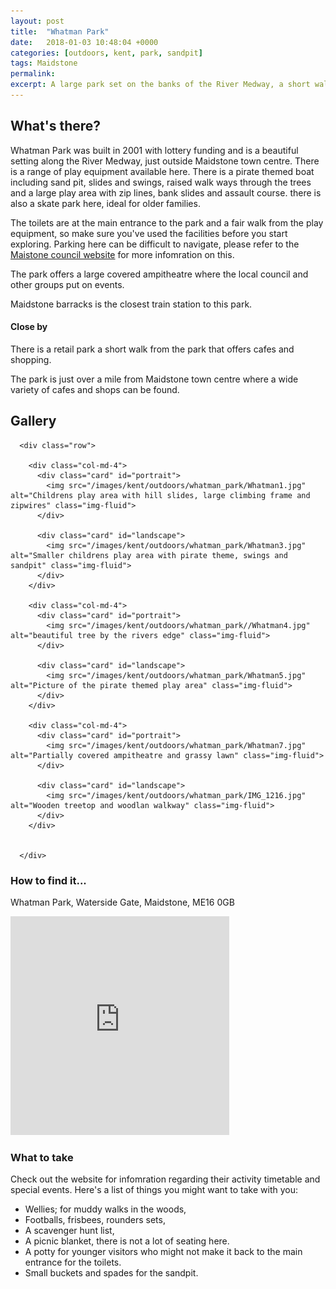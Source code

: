 ```yaml
---
layout: post
title:  "Whatman Park"
date:   2018-01-03 10:48:04 +0000
categories: [outdoors, kent, park, sandpit]
tags: Maidstone
permalink: 
excerpt: A large park set on the banks of the River Medway, a short walk from Maidstone town centre.  It offers some lovely open spaces, several play areas and beautiful views of the river and its' wildlife.
---
```


## What's there?
Whatman Park was built in 2001 with lottery funding and is a beautiful setting along the River Medway, just outside Maidstone town centre.  There is a range of play equipment available here. There is a pirate themed boat including sand pit, slides and swings, raised walk ways through the trees and a large play area with zip lines, bank slides and assault course.  there is also a skate park here, ideal for older families.

The toilets are at the main entrance to the park and a fair walk from the play equipment, so make sure you've used the facilities before you start exploring.  Parking here can be difficult to navigate, please refer to the [Maistone council website]("http://www.maidstone.gov.uk/residents/parks-and-play-areas/whatman-park") for more infomration on this.

The park offers a large covered ampitheatre where the local council and other groups put on events.

Maidstone barracks is the closest train station to this park.

#### Close by

There is a retail park a short walk from the park that offers cafes and shopping.

The park is just over a mile from Maidstone town centre where a wide variety of cafes and shops can be found.

## Gallery

<div class="container">

      <div class="row">

        <div class="col-md-4">
          <div class="card" id="portrait">
            <img src="/images/kent/outdoors/whatman_park/Whatman1.jpg" alt="Childrens play area with hill slides, large climbing frame and zipwires" class="img-fluid">
          </div>

          <div class="card" id="landscape">
            <img src="/images/kent/outdoors/whatman_park/Whatman3.jpg" alt="Smaller childrens play area with pirate theme, swings and sandpit" class="img-fluid">
          </div>
        </div>

        <div class="col-md-4">
          <div class="card" id="portrait">
            <img src="/images/kent/outdoors/whatman_park//Whatman4.jpg" alt="beautiful tree by the rivers edge" class="img-fluid">
          </div>

          <div class="card" id="landscape">
            <img src="/images/kent/outdoors/whatman_park/Whatman5.jpg" alt="Picture of the pirate themed play area" class="img-fluid">
          </div>
        </div>

        <div class="col-md-4">
          <div class="card" id="portrait">
            <img src="/images/kent/outdoors/whatman_park/Whatman7.jpg" alt="Partially covered ampitheatre and grassy lawn" class="img-fluid">
          </div>

          <div class="card" id="landscape">
            <img src="/images/kent/outdoors/whatman_park/IMG_1216.jpg" alt="Wooden treetop and woodlan walkway" class="img-fluid">
          </div>
        </div>
        
    
      </div>      

</div>

### How to find it...
Whatman Park, Waterside Gate, Maidstone, ME16 0GB

<iframe src="https://www.google.com/maps/embed?pb=!1m18!1m12!1m3!1d2495.6466221176856!2d0.5134946630225913!3d51.28082353909454!2m3!1f0!2f0!3f0!3m2!1i1024!2i768!4f13.1!3m3!1m2!1s0x47df33cac25ec3d9%3A0xdbdba2e83b089d63!2sWhatman+Park!5e0!3m2!1sen!2suk!4v1511257176182" width="350" height="350" frameborder="0" style="border:0" allowfullscreen></iframe>

### What to take
Check out the website for infomration regarding their activity timetable and special events.
Here's a list of things you might want to take with you:
* Wellies; for muddy walks in the woods,
* Footballs, frisbees, rounders sets, 
* A scavenger hunt list, 
* A picnic blanket, there is not a lot of seating here.
* A potty for younger visitors who might not make it back to the main entrance for the toilets.
* Small buckets and spades for the sandpit.



